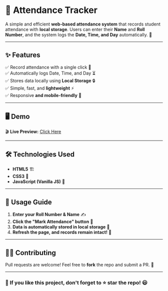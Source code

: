 # 🎯 Attendance Tracker

A simple and efficient **web-based attendance system** that records student attendance with **local storage**. Users can enter their **Name** and **Roll Number**, and the system logs the **Date, Time, and Day** automatically. 🚀

---

## ✨ Features
✅ Record attendance with a single click 📌  
✅ Automatically logs Date, Time, and Day ⏳  
✅ Stores data locally using **Local Storage** 🔒  
✅ Simple, fast, and **lightweight** ⚡  
✅ Responsive **and mobile-friendly** 📱  

---

## 🖥️ Demo

🎬 **Live Preview:** [Click Here](https://m-hassanjavaid.github.io/Attendance-System/) 

---

## 🛠️ Technologies Used
- **HTML5** 🏗️
- **CSS3** 🎨
- **JavaScript (Vanilla JS)** 🚀

---

## 📜 Usage Guide
1. **Enter your Roll Number & Name** ✍️
2. **Click the "Mark Attendance" button** 📝
3. **Data is automatically stored in local storage** 💾
4. **Refresh the page, and records remain intact!** 🔄

---

## 👨‍💻 Contributing
Pull requests are welcome! Feel free to **fork** the repo and submit a PR. 🚀

---

### 🎉 If you like this project, don't forget to ⭐ star the repo! 😃
